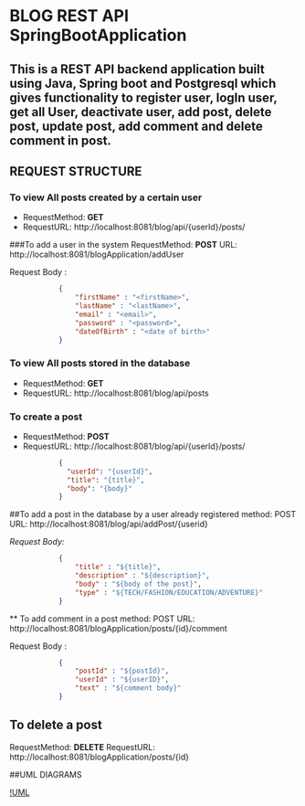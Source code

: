 # **BLOG REST API SpringBootApplication**

This is a REST API backend application built using Java, Spring boot and Postgresql which gives functionality 
to register user, logIn user, get all User, deactivate user, add post, delete post, update post, add comment 
and delete comment in post.
---
## REQUEST STRUCTURE

### To view All posts created by a certain user
- RequestMethod: **GET**
- RequestURL: http://localhost:8081/blog/api/{userId}/posts/

###To add a user in the system
RequestMethod: **POST**
URL: http://localhost:8081/blogApplication/addUser

Request Body :
```json
            {
                "firstName" : "<firstName>",
                "lastName" : "<lastName>",
                "email" : "<email>",
                "password" : "<password>",
                "dateOfBirth" : "<date of birth>"
            }
```

### To view All posts stored in the database

- RequestMethod: **GET**
- RequestURL: http://localhost:8081/blog/api/posts

### To create a post

- RequestMethod: **POST**
- RequestURL: http://localhost:8081/blog/api/{userId}/posts/

```json
            {
              "userId": "{userId}",
              "title": "{title}",
              "body": "{body}"
            }
```

##To add a post in the database by a user already registered
method: POST
URL: http://localhost:8081/blog/api/addPost/{userid}

*Request Body:*
```json
            {
                "title" : "${title}",
                "description" : "${description}",
                "body" : "${body of the post}",
                "type" : "${TECH/FASHION/EDUCATION/ADVENTURE}"
            }
```

** To add comment in a post
method: POST
URL: http://localhost:8081/blogApplication/posts/{id}/comment

Request Body :
```json
            {
                "postId" : "${postId}",
                "userId" : "${userID}",
                "text" : "${comment body}"
            }
```

## To delete a post
RequestMethod: **DELETE**
RequestURL: http://localhost:8081/blogApplication/posts/{id}


##UML DIAGRAMS

[!UML](./BlogRestAPIUMLDiagram.puml)
